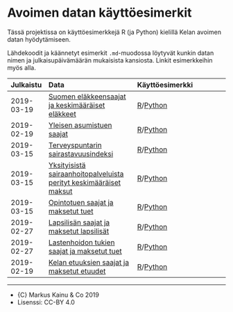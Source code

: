 Avoimen datan käyttöesimerkit
=============================

Tässä projektissa on käyttöesimerkkejä R (ja Python) kielillä Kelan
avoimen datan hyödytämiseen.

Lähdekoodit ja käännetyt esimerkit `.md`-muodossa löytyvät kunkin datan
nimen ja julkaisupäivämäärän mukaisista kansiosta. Linkit esimerkkeihin
myös alla.

<table>
<colgroup>
<col style="width: 2%" />
<col style="width: 43%" />
<col style="width: 53%" />
</colgroup>
<thead>
<tr class="header">
<th style="text-align: left;">Julkaistu</th>
<th style="text-align: left;">Data</th>
<th style="text-align: left;">Käyttöesimerkki</th>
</tr>
</thead>
<tbody>
<tr class="odd">
<td style="text-align: left;">2019-03-19</td>
<td style="text-align: left;"><a href='https://beta.avoindata.fi/data/fi/dataset/suomen-elakkeensaajat-ja-keskimaaraiset-elakkeet'>Suomen eläkkeensaajat ja keskimääräiset eläkkeet</a></td>
<td style="text-align: left;"><a href='2019-03-19-suomen-elakkeensaajat-ja-keskimaaraiset-elakkeet/esimerkki_R.md'>R</a>/<a href='2019-03-19-suomen-elakkeensaajat-ja-keskimaaraiset-elakkeet/esimerkki_python.ipynb'>Python</a></td>
</tr>
<tr class="even">
<td style="text-align: left;">2019-02-19</td>
<td style="text-align: left;"><a href='https://beta.avoindata.fi/data/fi/dataset/kelan-yleisen-asumistuen-saajat'>Yleisen asumistuen saajat</a></td>
<td style="text-align: left;"><a href='2019-02-19-kelan-yleisen-asumistuen-saajat/esimerkki_R.md'>R</a>/<a href='2019-02-19-kelan-yleisen-asumistuen-saajat/esimerkki_python.ipynb'>Python</a></td>
</tr>
<tr class="odd">
<td style="text-align: left;">2019-03-15</td>
<td style="text-align: left;"><a href='https://beta.avoindata.fi/data/fi/dataset/terveyspuntarin-sairastavuusindeksi'>Terveyspuntarin sairastavuusindeksi</a></td>
<td style="text-align: left;"><a href='2019-03-15-terveyspuntarin-sairastavuusindeksi/esimerkki_R.md'>R</a>/<a href='2019-03-15-terveyspuntarin-sairastavuusindeksi/esimerkki_python.ipynb'>Python</a></td>
</tr>
<tr class="even">
<td style="text-align: left;">2019-03-15</td>
<td style="text-align: left;"><a href='https://beta.avoindata.fi/data/fi/dataset/yksityisista-sairaanhoitopalveluista-perityt-keskimaaraiset-maksut'>Yksityisistä sairaanhoitopalveluista perityt keskimääräiset maksut</a></td>
<td style="text-align: left;"><a href='2019-03-15-yksityisista-sairaanhoitopalveluista-perityt-keskimaaraiset-maksut/esimerkki_R.md'>R</a>/<a href='2019-03-15-yksityisista-sairaanhoitopalveluista-perityt-keskimaaraiset-maksut/esimerkki_python.ipynb'>Python</a></td>
</tr>
<tr class="odd">
<td style="text-align: left;">2019-03-15</td>
<td style="text-align: left;"><a href='https://beta.avoindata.fi/data/fi/dataset/opintotuen-saajat-ja-maksetut-tuet'>Opintotuen saajat ja maksetut tuet</a></td>
<td style="text-align: left;"><a href='2019-03-15-opintotuen-saajat-ja-maksetut-tuet/esimerkki_R.md'>R</a>/<a href='2019-03-15-opintotuen-saajat-ja-maksetut-tuet/esimerkki_python.ipynb'>Python</a></td>
</tr>
<tr class="even">
<td style="text-align: left;">2019-02-27</td>
<td style="text-align: left;"><a href='https://beta.avoindata.fi/data/fi/dataset/lapsilisan-saajat-ja-maksetut-lapsilisat'>Lapsilisän saajat ja maksetut lapsilisät</a></td>
<td style="text-align: left;"><a href='2019-02-27-lapsilisan-saajat-ja-maksetut-lapsilisat/esimerkki_R.md'>R</a>/<a href='2019-02-27-lapsilisan-saajat-ja-maksetut-lapsilisat/esimerkki_python.ipynb'>Python</a></td>
</tr>
<tr class="odd">
<td style="text-align: left;">2019-02-27</td>
<td style="text-align: left;"><a href='https://beta.avoindata.fi/data/fi/dataset/lastenhoidon-tukien-saajat-ja-maksetut-tuet'>Lastenhoidon tukien saajat ja maksetut tuet</a></td>
<td style="text-align: left;"><a href='2019-02-27-lastenhoidon-tukien-saajat-ja-maksetut-tuet/esimerkki_R.md'>R</a>/<a href='2019-02-27-lastenhoidon-tukien-saajat-ja-maksetut-tuet/esimerkki_python.ipynb'>Python</a></td>
</tr>
<tr class="even">
<td style="text-align: left;">2019-02-19</td>
<td style="text-align: left;"><a href='https://beta.avoindata.fi/data/fi/dataset/kelan-etuudet-ja-saajat'>Kelan etuuksien saajat ja maksetut etuudet</a></td>
<td style="text-align: left;"><a href='2019-02-19-kelan-etuudet-ja-saajat/esimerkki_R.md'>R</a>/<a href='2019-02-19-kelan-etuudet-ja-saajat/esimerkki_python.ipynb'>Python</a></td>
</tr>
</tbody>
</table>

------------------------------------------------------------------------

-   {C} Markus Kainu & Co 2019
-   Lisenssi: CC-BY 4.0

